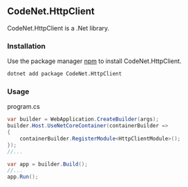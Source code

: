 ## CodeNet.HttpClient

CodeNet.HttpClient is a .Net library.

### Installation

Use the package manager [npm](https://www.nuget.org/packages/CodeNet.HttpClient/) to install CodeNet.HttpClient.

```bash
dotnet add package CodeNet.HttpClient
```

### Usage
program.cs
```csharp
var builder = WebApplication.CreateBuilder(args);
builder.Host.UseNetCoreContainer(containerBuilder =>
{
    containerBuilder.RegisterModule<HttpClientModule>();
});
//...

var app = builder.Build();
//...
app.Run();
```